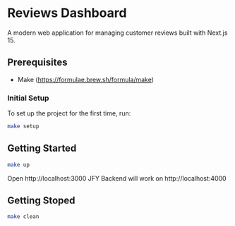 # Reviews Dashboard

A modern web application for managing customer reviews built with Next.js 15.

## Prerequisites
- Make (https://formulae.brew.sh/formula/make)

### Initial Setup

To set up the project for the first time, run:

```bash
make setup
```

## Getting Started
```bash
make up
```

Open  http://localhost:3000
JFY Backend will work on  http://localhost:4000


## Getting Stoped
```bash
make clean
```
